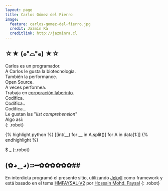 ```yaml
---
layout: page
title: Carlos Gómez del Fierro
image:
  feature: carlos-gomez-del-fierro.jpg
  credit: Jazmín Ra
  creditlink: http://jazminra.cl
---
```


## ☆★ (๑°⌓°๑) ★☆ ##

Carlos es un programador.<br/>
A Carlos le gusta la biotecnología.<br/>
También la performance.<br/>
Open Source.<br/>
A veces performea.<br/>
Trabaja en [corporación laberinto](https://cdelfierro.github.io/).<br/>
Codifica.<br/>
Codifica..<br/>
Codifica\...<br/>
Le gustan las "_list comprehension_"<br />
Algo así:<br />
{: .robot}

{% highlight python %}
[[int(__) for __ in A.split()] for A in data[1:]]
{% endhighlight %}

$ <span class="blink">_</span>
{:.robot}

## (✿◕‿◕)⊃━✿✿✿✿✿✿##

En interdicta programó el presente sitio, utilizando [Jekyll](https://jekyllrb.com/) como framework y
está basado en el tema [HMFAYSAL-V2](https://github.com/hmfaysal/Jekyll-HMFAYSAL-V2-Theme) por
[Hossain Mohd. Faysal](https://github.com/hmfaysal)
{: .robot}
